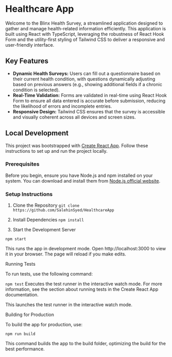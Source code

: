 # Healthcare App

Welcome to the Blinx Health Survey, a streamlined application designed to gather and manage health-related information efficiently. This application is built using React with TypeScript, leveraging the robustness of React Hook Form and the utility-first styling of Tailwind CSS to deliver a responsive and user-friendly interface.

## Key Features

- **Dynamic Health Surveys:** Users can fill out a questionnaire based on their current health condition, with questions dynamically adjusting based on previous answers (e.g., showing additional fields if a chronic condition is selected).
- **Real-Time Validation:** Forms are validated in real-time using React Hook Form to ensure all data entered is accurate before submission, reducing the likelihood of errors and incomplete entries.
- **Responsive Design:** Tailwind CSS ensures that the survey is accessible and visually coherent across all devices and screen sizes.

## Local Development

This project was bootstrapped with [Create React App](https://github.com/facebook/create-react-app). Follow these instructions to set up and run the project locally.

### Prerequisites

Before you begin, ensure you have Node.js and npm installed on your system. You can download and install them from [Node.js official website](https://nodejs.org/).

### Setup Instructions

1. Clone the Repository
   `git clone https://github.com/SalehinSyed/HealthcareApp`

2. Install Dependencies
   `npm install`

3. Start the Development Server

`npm start`

This runs the app in development mode. Open http://localhost:3000 to view it in your browser. The page will reload if you make edits.

Running Tests

To run tests, use the following command:

`npm test`
Executes the test runner in the interactive watch mode. For more information, see the section about running tests in the Create React App documentation.

This launches the test runner in the interactive watch mode.

Building for Production

To build the app for production, use:

`npm run build`

This command builds the app to the build folder, optimizing the build for the best performance.
